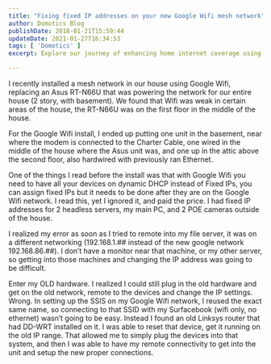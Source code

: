 ```yaml
---
title: "Fixing fixed IP addresses on your new Google Wifi mesh network"
author: Domotics Blog
publishDate: 2018-01-21T15:59:44
updateDate: 2021-01-27T16:34:53
tags: [ 'Domotics' ]
excerpt: Explore our journey of enhancing home internet coverage using Google Wifi. Learn from our challenges adapting fixed IP addresses to DHCP on the new network.

---
```

<p>I recently installed a mesh network in our house using Google Wifi, replacing an Asus RT-N66U that was powering the network for our entire house (2 story, with basement). We found that Wifi was weak in certain areas of the house, the RT-N66U was on the first floor in the middle of the house.</p><p>For the Google Wifi install, I ended up putting one unit in the basement, near where the modem is connected to the Charter Cable, one wired in the middle of the house where the Asus unit was, and one up in the attic above the second floor, also hardwired with previously ran Ethernet.</p><p>One of the things I read before the install was that with Google Wifi you need to have all your devices on dynamic DHCP instead of Fixed IPs, you can assign fixed IPs but it needs to be done after they are on the Google Wifi network. I read this, yet I ignored it, and paid the price. I had fixed IP addresses for 2 headless servers, my main PC, and 2 POE cameras outside of the house.</p><p>I realized my error as soon as I tried to remote into my file server, it was on a different networking (192.168.1.## instead of the new google network 192.168.86.##). I don’t have a monitor near that machine, or my other server, so getting into those machines and changing the IP address was going to be difficult.</p><p>Enter my OLD hardware. I realized I could still plug in the old hardware and get on the old network, remote to the devices and change the IP settings. Wrong. In setting up the SSIS on my Google Wifi network, I reused the exact same name, so connecting to that SSID with my Surfacebook (wifi only, no ethernet) wasn’t going to be easy. Instead I found an old Linksys router that had DD-WRT installed on it. I was able to reset that device, get it running on the old IP range. That allowed me to simply plug the devices into that system, and then I was able to have my remote connectivity to get into the unit and setup the new proper connections.</p> 


